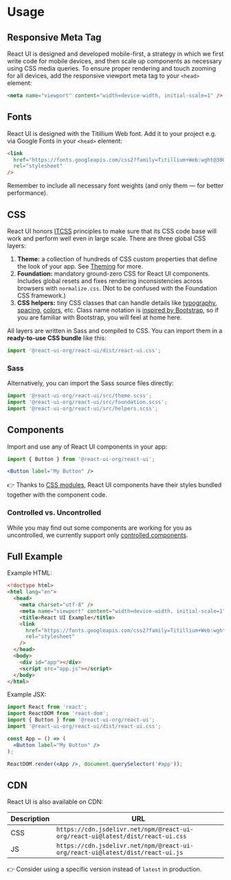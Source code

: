 # Usage

## Responsive Meta Tag

React UI is designed and developed mobile-first, a strategy in which we first
write code for mobile devices, and then scale up components as necessary using
CSS media queries. To ensure proper rendering and touch zooming for all devices,
add the responsive viewport meta tag to your `<head>` element:

```html
<meta name="viewport" content="width=device-width, initial-scale=1" />
```

## Fonts

React UI is designed with the Titillium Web font. Add it to your project e.g. via
Google Fonts in your `<head>` element:

```html
<link
  href="https://fonts.googleapis.com/css2?family=Titillium+Web:wght@300;400;700&display=swap"
  rel="stylesheet"
/>
```

Remember to include all necessary font weights (and only them — for better
performance).

## CSS

React UI honors [ITCSS][itcss] principles to make sure that its CSS code base
will work and perform well even in large scale. There are three global CSS
layers:

1. **Theme:** a collection of hundreds of CSS custom properties that define the
   look of your app. See [Theming][theming] for more.
2. **Foundation:** mandatory ground-zero CSS for React UI components. Includes
   global resets and fixes rendering inconsistencies across browsers with
   `normalize.css`. (Not to be confused with the Foundation CSS framework.)
3. **CSS helpers:** tiny CSS classes that can handle details like
   [typography][typography], [spacing][spacing], [colors][colors], etc. Class
   name notation is [inspired by Bootstrap][bootstrap-utilities], so if you are
   familiar with Bootstrap, you will feel at home here.

All layers are written in Sass and compiled to CSS. You can import them in a
**ready-to-use CSS bundle** like this:

```js
import '@react-ui-org/react-ui/dist/react-ui.css';
```

### Sass

Alternatively, you can import the Sass source files directly:

```js
import '@react-ui-org/react-ui/src/theme.scss';
import '@react-ui-org/react-ui/src/foundation.scss';
import '@react-ui-org/react-ui/src/helpers.scss';
```

## Components

Import and use any of React UI components in your app:

```jsx
import { Button } from '@react-ui-org/react-ui';

<Button label="My Button" />
```

👉 Thanks to [CSS modules], React UI components have their styles bundled
together with the component code.

### Controlled vs. Uncontrolled

While you may find out some components are working for you as uncontrolled, we
currently support only [controlled components][controlled-components].

## Full Example

Example HTML:

```html
<!doctype html>
<html lang="en">
  <head>
    <meta charset="utf-8" />
    <meta name="viewport" content="width=device-width, initial-scale=1" />
    <title>React UI Example</title>
    <link
      href="https://fonts.googleapis.com/css2?family=Titillium+Web:wght@300;400;700&display=swap"
      rel="stylesheet"
    />
  </head>
  <body>
    <div id="app"></div>
    <script src="app.js"></script>
  </body>
</html>
```

Example JSX:

```jsx
import React from 'react';
import ReactDOM from 'react-dom';
import { Button } from '@react-ui-org/react-ui';
import '@react-ui-org/react-ui/dist/react-ui.css';

const App = () => (
  <Button label="My Button" />
);

ReactDOM.render(<App />, document.querySelector('#app'));
```

## CDN

React UI is also available on CDN:

| Description | URL                                                                            |
|-------------|--------------------------------------------------------------------------------|
| CSS         | `https://cdn.jsdelivr.net/npm/@react-ui-org/react-ui@latest/dist/react-ui.css` |
| JS          | `https://cdn.jsdelivr.net/npm/@react-ui-org/react-ui@latest/dist/react-ui.js`  |

👉 Consider using a specific version instead of `latest` in production.

[itcss]: https://www.xfive.co/blog/itcss-scalable-maintainable-css-architecture/
[theming]: /docs/customize/theming/overview
[controlled-components]: https://reactjs.org/docs/forms.html#controlled-components
[typography]: /docs/css-helpers/typography
[spacing]: /docs/css-helpers/spacing
[colors]: /docs/css-helpers/colors
[bootstrap-utilities]: https://getbootstrap.com/docs/5.1/utilities/
[CSS modules]: https://github.com/css-modules/css-modules
